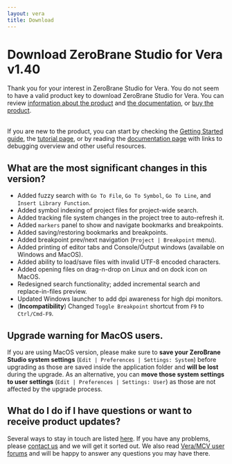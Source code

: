 ```yaml
---
layout: vera
title: Download
---
```


# Download ZeroBrane Studio for Vera v1.40

<ul class="download" id="download-options" style="display: none">
  <li><a class="download mac" href="https://download.zerobrane.com/vera/ZeroBraneStudioVera-1.40-macos.dmg" onclick="var that=this;_gaq.push(['_trackEvent','Download-Vera-macos','ZeroBraneStudioVera-1.40-macos.dmg',this.href]);setTimeout(function(){location.href=that.href;},200);return false;">
    Mac OS X 10.6.8+ (dmg file)</a></li>
  <li><a class="download winzip" href="https://download.zerobrane.com/vera/ZeroBraneStudioVera-1.40-win32.zip" onclick="var that=this;_gaq.push(['_trackEvent','Download-Vera-win32','ZeroBraneStudioVera-1.40-win32.zip',this.href]);setTimeout(function(){location.href=that.href;},200);return false;">
    Windows 32bit (zip archive)</a>
      <a class="download winexe" href="https://download.zerobrane.com/vera/ZeroBraneStudioVera-1.40-win32.exe" onclick="var that=this;_gaq.push(['_trackEvent','Download-Vera-win32','ZeroBraneStudioVera-1.40-win32.exe',this.href]);setTimeout(function(){location.href=that.href;},200);return false;">
    Windows 32bit (exe installer)</a></li>
  <li><a class="download linux" href="https://download.zerobrane.com/vera/ZeroBraneStudioVera-1.40-linux.sh" onclick="var that=this;_gaq.push(['_trackEvent','Download-Vera-linux','ZeroBraneStudioVera-1.40-linux.sh',this.href]);setTimeout(function(){location.href=that.href;},200);return false;">
    Linux 32/64bit (shell archive)</a></li>
</ul>
<div class="thank-you" id="key-message" style="display: none">This is your product key: <strong><span id="product-key">&nbsp;</span></strong>. You will need to enter it when you first connect to your device from ZeroBrane Studio for Vera.</div>
<div class="thank-you" id="thank-you">
  Thank you for your interest in ZeroBrane Studio for Vera.
  You do not seem to have a valid product key to download ZeroBrane Studio for Vera.
  You can review <a href="vera">information about the product</a> and <a href="vera-documentation">the documentation</a>, or <a href="vera-buy">buy the product</a>.
</div>
<div class="separator">&nbsp;</div>

If you are new to the product, you can start by checking
the [Getting Started guide](vera-getting-started),
the [tutorial page](vera-tutorials),
or by reading the [documentation page](vera-documentation)
with links to debugging overview and other useful resources.

## What are the most significant changes in this version?

- Added fuzzy search with `Go To File`, `Go To Symbol`, `Go To Line`, and `Insert Library Function`.
- Added symbol indexing of project files for project-wide search.
- Added tracking file system changes in the project tree to auto-refresh it.
- Added `markers` panel to show and navigate bookmarks and breakpoints.
- Added saving/restoring bookmarks and breakpoints.
- Added breakpoint prev/next navigation (`Project | Breakpoint` menu).
- Added printing of editor tabs and Console/Output windows (available on Windows and MacOS).
- Added ability to load/save files with invalid UTF-8 encoded characters.
- Added opening files on drag-n-drop on Linux and on dock icon on MacOS.
- Redesigned search functionality; added incremental search and replace-in-files preview.
- Updated Windows launcher to add dpi awareness for high dpi monitors.
- (**Incompatibility**) Changed `Toggle Breakpoint` shortcut from `F9` to `Ctrl/Cmd-F9`.

## Upgrade warning for MacOS users.

If you are using MacOS version, please make sure to **save your ZeroBrane Studio system settings** (`Edit | Preferences | Settings: System`) before upgrading as those are saved inside the application folder and **will be lost** during the upgrade.
As an alternative, you can **move those system settings to user settings** (`Edit | Preferences | Settings: User`) as those are not affected by the upgrade process.

## What do I do if I have questions or want to receive product updates?

Several ways to stay in touch are listed [here](community). If you have any problems, please [contact us](email:support@zerobrane.com) and we will get it sorted out.
We also read [Vera/MCV user forums](http://forum.micasaverde.com/) and will be happy to answer any questions you may have there.

